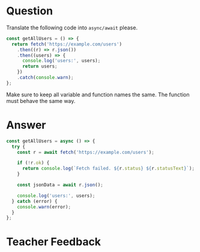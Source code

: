 # Question

Translate the following code into `async/await` please.

```js
const getAllUsers = () => {
  return fetch('https://example.com/users')
    .then((r) => r.json())
    .then((users) => {
      console.log('users:', users);
      return users;
    })
    .catch(console.warn);
};
```

Make sure to keep all variable and function names the same. The function must behave the same way.

# Answer

```js
const getAllUsers = async () => {
  try {
    const r = await fetch('https://example.com/users');

    if (!r.ok) {
      return console.log(`Fetch failed. ${r.status} ${r.statusText}`);
    }

    const jsonData = await r.json();

    console.log('users:', users);
  } catch (error) {
    console.warn(error);
  }
};
```

# Teacher Feedback
